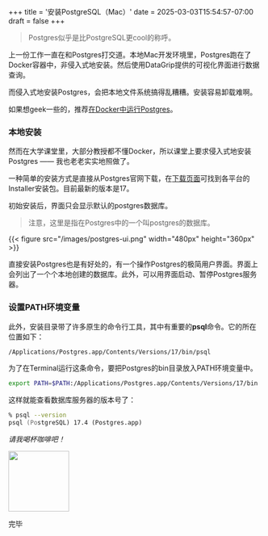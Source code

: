 +++
title = '安装PostgreSQL（Mac）'
date = 2025-03-03T15:54:57-07:00
draft = false
+++
>Postgres似乎是比PostgreSQL更cool的称呼。

上一份工作一直在和Postgres打交道。本地Mac开发环境里，Postgres跑在了Docker容器中，非侵入式地安装。然后使用DataGrip提供的可视化界面进行数据查询。

而侵入式地安装Postgres，会把本地文件系统搞得乱糟糟。安装容易卸载难啊。

如果想geek一些的，推荐[在Docker中运行Postgres](/posts/run-postgres-on-docker/)。

### 本地安装
然而在大学课堂里，大部分教授都不懂Docker，所以课堂上要求侵入式地安装Postgres —— 我也老老实实地照做了。

一种简单的安装方式是直接从Postgres官网下载，在[下载页面](https://www.postgresql.org/download/)可找到各平台的Installer安装包。目前最新的版本是17。

初始安装后，界面只会显示默认的postgres数据库。

>注意，这里是指在Postgres中的一个叫postgres的数据库。

{{< figure src="/images/postgres-ui.png" width="480px" height="360px" >}}

直接安装Postgres也是有好处的，有一个操作Postgres的极简用户界面。界面上会列出了一个个本地创建的数据库。此外，可以用界面启动、暂停Postgres服务器。

### 设置PATH环境变量
此外，安装目录带了许多原生的命令行工具，其中有重要的**psql**命令。它的所在位置如下： 

```zsh
/Applications/Postgres.app/Contents/Versions/17/bin/psql
```

为了在Terminal运行这条命令，要把Postgres的bin目录放入PATH环境变量中。

```zsh
export PATH=$PATH:/Applications/Postgres.app/Contents/Versions/17/bin
```

这样就能查看数据库服务器的版本号了：
```zsh
% psql --version
psql (PostgreSQL) 17.4 (Postgres.app)
```

_请我喝杯咖啡吧！_

[<img src="https://tinyurl.com/57dkxa4f" width="120"/>](https://www.buymeacoffee.com/danielsun)

完毕
